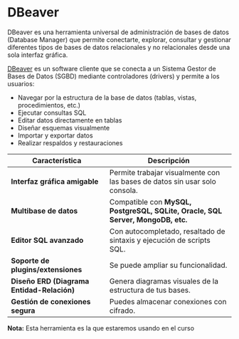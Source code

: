 # **DBeaver**

DBeaver es una herramienta universal de administración de bases de datos (Database Manager) que permite conectarte, explorar, consultar y gestionar diferentes tipos de bases de datos relacionales y no relacionales desde una sola interfaz gráfica.

[DBeaver](https://dbeaver.io/) es un software cliente que se conecta a un Sistema Gestor de Bases de Datos (SGBD) mediante controladores (drivers) y permite a los usuarios:
- Navegar por la estructura de la base de datos (tablas, vistas, procedimientos, etc.)
- Ejecutar consultas SQL
- Editar datos directamente en tablas
- Diseñar esquemas visualmente
- Importar y exportar datos
- Realizar respaldos y restauraciones

| Característica                             | Descripción                                                                     |
| ------------------------------------------ | ------------------------------------------------------------------------------- |
| **Interfaz gráfica amigable**              | Permite trabajar visualmente con las bases de datos sin usar solo consola.      |
| **Multibase de datos**                     | Compatible con **MySQL, PostgreSQL, SQLite, Oracle, SQL Server, MongoDB, etc.** |
| **Editor SQL avanzado**                    | Con autocompletado, resaltado de sintaxis y ejecución de scripts SQL.           |
| **Soporte de plugins/extensiones**         | Se puede ampliar su funcionalidad.                                              |
| **Diseño ERD (Diagrama Entidad-Relación)** | Genera diagramas visuales de la estructura de tus bases.                        |
| **Gestión de conexiones segura**           | Puedes almacenar conexiones con cifrado.                                        |

**Nota:** Esta herramienta es la que estaremos usando en el curso